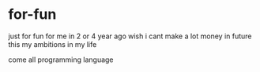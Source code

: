 # for-fun
just for fun
  for me in 2 or 4 year ago wish i cant make a lot money in future this my ambitions in my life 

 come all programming language
 
